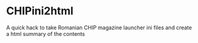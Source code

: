 # CHIPini2html
A quick hack to take Romanian CHIP magazine launcher ini files and create a html summary of the contents
